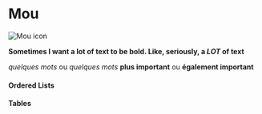 # Mou

![Mou icon](http://mouapp.com/Mou_128.png)

<!-- 
*quelques mots* ou  _quelques mots_
**plus important** ou __également important__
 -->

**Sometimes I want a lot of text to be bold.
Like, seriously, a _LOT_ of text**

*quelques mots* ou  _quelques mots_
**plus important** ou __également important__

####  Ordered Lists

#### Tables
